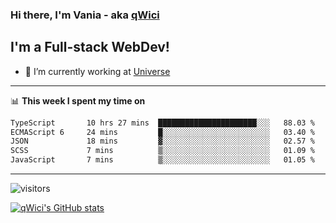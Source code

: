 ### Hi there, I'm Vania - aka [qWici][website]

## I'm a Full-stack WebDev!
- 🔭 I’m currently working at [Universe][universe]

---

📊 **This week I spent my time on**
<!--START_SECTION:waka-->

```txt
TypeScript       10 hrs 27 mins  ██████████████████████░░░   88.03 %
ECMAScript 6     24 mins         █░░░░░░░░░░░░░░░░░░░░░░░░   03.40 %
JSON             18 mins         ▓░░░░░░░░░░░░░░░░░░░░░░░░   02.57 %
SCSS             7 mins          ▒░░░░░░░░░░░░░░░░░░░░░░░░   01.09 %
JavaScript       7 mins          ▒░░░░░░░░░░░░░░░░░░░░░░░░   01.05 %
```

<!--END_SECTION:waka-->

---

![visitors](https://visitor-badge.glitch.me/badge?page_id=qWici)


[![qWici's GitHub stats](https://github-readme-stats.vercel.app/api?username=qWici)](https://github.com/qWici/github-readme-stats)

[website]: https://devkucher.com
[twitter]: https://twitter.com/KucherDev
[linkedin]: https://www.linkedin.com/in/ivankucher
[universe]: https://universeapps.limited
